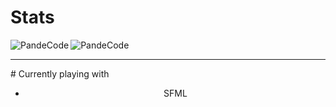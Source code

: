 # Stats
<img align="left" src="https://github-readme-stats.vercel.app/api/top-langs?username=PandeCode&show_icons=true&locale=en&theme=dracula" alt="PandeCode" />
<img align="center" src="https://github-readme-stats.vercel.app/api?username=PandeCode&show_icons=true&locale=en&count_private=true&theme=dracula" alt="PandeCode">
<hr/>
# Currently playing with
 <ul align="center">
 <li>SFML</li>
</ul>
